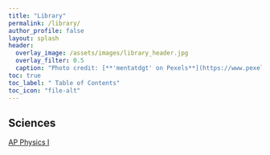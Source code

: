 ```yaml
---
title: "Library"
permalink: /library/
author_profile: false
layout: splash
header:
  overlay_image: /assets/images/library_header.jpg
  overlay_filter: 0.5
  caption: "Photo credit: [**'mentatdgt' on Pexels**](https://www.pexels.com/photo/white-wooden-bookshelves-1319855/)"
toc: true
toc_label: " Table of Contents"
toc_icon: "file-alt"
---
```


## Sciences

<a href="ap-physics-1" class="btn btn--inverse btn--x-large">AP Physics I</a>
